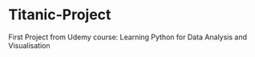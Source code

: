 # Titanic-Project
First Project from Udemy course: Learning Python for Data Analysis and Visualisation
